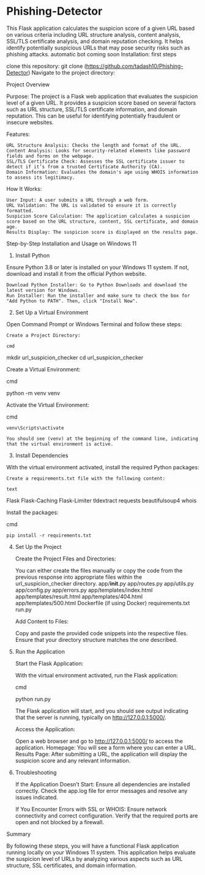 # Phishing-Detector

This Flask application calculates the suspicion score of a given URL based on various criteria including URL structure analysis, content analysis, SSL/TLS certificate analysis, and domain reputation checking. It helps identify potentially suspicious URLs that may pose security risks such as phishing attacks. automatic bot coming soon 
Installation:
first steps 

clone this repository: 
git clone (https://github.com/tadash10/Phishing-Detector)
    Navigate to the project directory:

Project Overview

Purpose: The project is a Flask web application that evaluates the suspicion level of a given URL. It provides a suspicion score based on several factors such as URL structure, SSL/TLS certificate information, and domain reputation. This can be useful for identifying potentially fraudulent or insecure websites.

Features:

    URL Structure Analysis: Checks the length and format of the URL.
    Content Analysis: Looks for security-related elements like password fields and forms on the webpage.
    SSL/TLS Certificate Check: Assesses the SSL certificate issuer to detect if it’s from a trusted Certificate Authority (CA).
    Domain Information: Evaluates the domain's age using WHOIS information to assess its legitimacy.

How It Works:

    User Input: A user submits a URL through a web form.
    URL Validation: The URL is validated to ensure it is correctly formatted.
    Suspicion Score Calculation: The application calculates a suspicion score based on the URL structure, content, SSL certificate, and domain age.
    Results Display: The suspicion score is displayed on the results page.

Step-by-Step Installation and Usage on Windows 11
1. Install Python

Ensure Python 3.8 or later is installed on your Windows 11 system. If not, download and install it from the official Python website.

    Download Python Installer: Go to Python Downloads and download the latest version for Windows.
    Run Installer: Run the installer and make sure to check the box for "Add Python to PATH". Then, click "Install Now".

2. Set Up a Virtual Environment

Open Command Prompt or Windows Terminal and follow these steps:

    Create a Project Directory:

    cmd

mkdir url_suspicion_checker
cd url_suspicion_checker

Create a Virtual Environment:

cmd

python -m venv venv

Activate the Virtual Environment:

cmd

    venv\Scripts\activate

    You should see (venv) at the beginning of the command line, indicating that the virtual environment is active.

3. Install Dependencies

With the virtual environment activated, install the required Python packages:

    Create a requirements.txt file with the following content:

    text

Flask
Flask-Caching
Flask-Limiter
tldextract
requests
beautifulsoup4
whois

Install the packages:

cmd

    pip install -r requirements.txt

4. Set Up the Project

    Create the Project Files and Directories:

    You can either create the files manually or copy the code from the previous response into appropriate files within the url_suspicion_checker directory.
        app/__init__.py
        app/routes.py
        app/utils.py
        app/config.py
        app/errors.py
        app/templates/index.html
        app/templates/result.html
        app/templates/404.html
        app/templates/500.html
        Dockerfile (if using Docker)
        requirements.txt
        run.py

    Add Content to Files:

    Copy and paste the provided code snippets into the respective files. Ensure that your directory structure matches the one described.

5. Run the Application

    Start the Flask Application:

    With the virtual environment activated, run the Flask application:

    cmd

    python run.py

    The Flask application will start, and you should see output indicating that the server is running, typically on http://127.0.0.1:5000/.

    Access the Application:

    Open a web browser and go to http://127.0.0.1:5000/ to access the application.
        Homepage: You will see a form where you can enter a URL.
        Results Page: After submitting a URL, the application will display the suspicion score and any relevant information.

6. Troubleshooting

    If the Application Doesn’t Start:
        Ensure all dependencies are installed correctly.
        Check the app.log file for error messages and resolve any issues indicated.

    If You Encounter Errors with SSL or WHOIS:
        Ensure network connectivity and correct configuration.
        Verify that the required ports are open and not blocked by a firewall.

Summary

By following these steps, you will have a functional Flask application running locally on your Windows 11 system. This application helps evaluate the suspicion level of URLs by analyzing various aspects such as URL structure, SSL certificates, and domain information.
